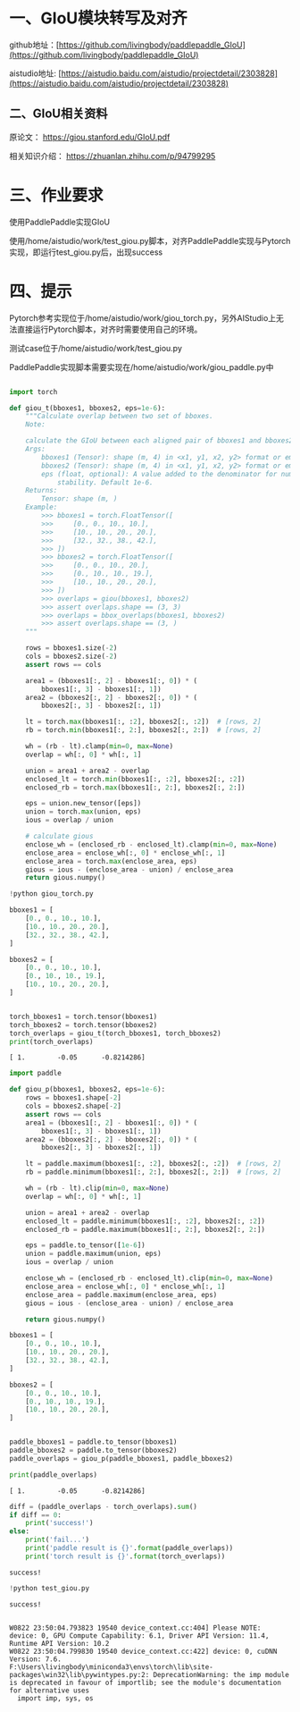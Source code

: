 # 一、GIoU模块转写及对齐
github地址：[https://github.com/livingbody/paddlepaddle_GIoU](https://github.com/livingbody/paddlepaddle_GIoU)

aistudio地址: [https://aistudio.baidu.com/aistudio/projectdetail/2303828](https://aistudio.baidu.com/aistudio/projectdetail/2303828)

## 二、GIoU相关资料
原论文： https://giou.stanford.edu/GIoU.pdf

相关知识介绍： https://zhuanlan.zhihu.com/p/94799295
# 三、作业要求
使用PaddlePaddle实现GIoU

使用/home/aistudio/work/test_giou.py脚本，对齐PaddlePaddle实现与Pytorch实现，即运行test_giou.py后，出现success
# 四、提示
Pytorch参考实现位于/home/aistudio/work/giou_torch.py，另外AIStudio上无法直接运行Pytorch脚本，对齐时需要使用自己的环境。

测试case位于/home/aistudio/work/test_giou.py

PaddlePaddle实现脚本需要实现在/home/aistudio/work/giou_paddle.py中


```python

import torch

def giou_t(bboxes1, bboxes2, eps=1e-6):
    """Calculate overlap between two set of bboxes.
    Note:

    calculate the GIoU between each aligned pair of bboxes1 and bboxes2.
    Args:
        bboxes1 (Tensor): shape (m, 4) in <x1, y1, x2, y2> format or empty.
        bboxes2 (Tensor): shape (m, 4) in <x1, y1, x2, y2> format or empty.
        eps (float, optional): A value added to the denominator for numerical
            stability. Default 1e-6.
    Returns:
        Tensor: shape (m, )
    Example:
        >>> bboxes1 = torch.FloatTensor([
        >>>     [0., 0., 10., 10.],
        >>>     [10., 10., 20., 20.],
        >>>     [32., 32., 38., 42.],
        >>> ])
        >>> bboxes2 = torch.FloatTensor([
        >>>     [0., 0., 10., 20.],
        >>>     [0., 10., 10., 19.],
        >>>     [10., 10., 20., 20.],
        >>> ])
        >>> overlaps = giou(bboxes1, bboxes2)
        >>> assert overlaps.shape == (3, 3)
        >>> overlaps = bbox_overlaps(bboxes1, bboxes2)
        >>> assert overlaps.shape == (3, )
    """

    rows = bboxes1.size(-2)
    cols = bboxes2.size(-2)
    assert rows == cols

    area1 = (bboxes1[:, 2] - bboxes1[:, 0]) * (
        bboxes1[:, 3] - bboxes1[:, 1])
    area2 = (bboxes2[:, 2] - bboxes2[:, 0]) * (
        bboxes2[:, 3] - bboxes2[:, 1])

    lt = torch.max(bboxes1[:, :2], bboxes2[:, :2])  # [rows, 2]
    rb = torch.min(bboxes1[:, 2:], bboxes2[:, 2:])  # [rows, 2]

    wh = (rb - lt).clamp(min=0, max=None)
    overlap = wh[:, 0] * wh[:, 1]

    union = area1 + area2 - overlap
    enclosed_lt = torch.min(bboxes1[:, :2], bboxes2[:, :2])
    enclosed_rb = torch.max(bboxes1[:, 2:], bboxes2[:, 2:])

    eps = union.new_tensor([eps])
    union = torch.max(union, eps)
    ious = overlap / union

    # calculate gious
    enclose_wh = (enclosed_rb - enclosed_lt).clamp(min=0, max=None)
    enclose_area = enclose_wh[:, 0] * enclose_wh[:, 1]
    enclose_area = torch.max(enclose_area, eps)
    gious = ious - (enclose_area - union) / enclose_area
    return gious.numpy()

```


```python
!python giou_torch.py
```


```python
bboxes1 = [
    [0., 0., 10., 10.],
    [10., 10., 20., 20.],
    [32., 32., 38., 42.],
]

bboxes2 = [
    [0., 0., 10., 10.],
    [0., 10., 10., 19.],
    [10., 10., 20., 20.],
]


torch_bboxes1 = torch.tensor(bboxes1)
torch_bboxes2 = torch.tensor(bboxes2)
torch_overlaps = giou_t(torch_bboxes1, torch_bboxes2)
print(torch_overlaps)
```

    [ 1.        -0.05      -0.8214286]
    


```python
import paddle

def giou_p(bboxes1, bboxes2, eps=1e-6):
    rows = bboxes1.shape[-2]
    cols = bboxes2.shape[-2]
    assert rows == cols
    area1 = (bboxes1[:, 2] - bboxes1[:, 0]) * (
        bboxes1[:, 3] - bboxes1[:, 1])
    area2 = (bboxes2[:, 2] - bboxes2[:, 0]) * (
        bboxes2[:, 3] - bboxes2[:, 1])

    lt = paddle.maximum(bboxes1[:, :2], bboxes2[:, :2])  # [rows, 2]
    rb = paddle.minimum(bboxes1[:, 2:], bboxes2[:, 2:])  # [rows, 2]

    wh = (rb - lt).clip(min=0, max=None)
    overlap = wh[:, 0] * wh[:, 1]

    union = area1 + area2 - overlap
    enclosed_lt = paddle.minimum(bboxes1[:, :2], bboxes2[:, :2])
    enclosed_rb = paddle.maximum(bboxes1[:, 2:], bboxes2[:, 2:])

    eps = paddle.to_tensor([1e-6])
    union = paddle.maximum(union, eps)
    ious = overlap / union

    enclose_wh = (enclosed_rb - enclosed_lt).clip(min=0, max=None)
    enclose_area = enclose_wh[:, 0] * enclose_wh[:, 1]
    enclose_area = paddle.maximum(enclose_area, eps)
    gious = ious - (enclose_area - union) / enclose_area

    return gious.numpy()

bboxes1 = [
    [0., 0., 10., 10.],
    [10., 10., 20., 20.],
    [32., 32., 38., 42.],
]

bboxes2 = [
    [0., 0., 10., 10.],
    [0., 10., 10., 19.],
    [10., 10., 20., 20.],
]


paddle_bboxes1 = paddle.to_tensor(bboxes1)
paddle_bboxes2 = paddle.to_tensor(bboxes2)
paddle_overlaps = giou_p(paddle_bboxes1, paddle_bboxes2)

print(paddle_overlaps)
```

    [ 1.        -0.05      -0.8214286]
    


```python
diff = (paddle_overlaps - torch_overlaps).sum()
if diff == 0:
    print('success!')
else:
    print('fail...')
    print('paddle result is {}'.format(paddle_overlaps))
    print('torch result is {}'.format(torch_overlaps))
```

    success!
    


```python
!python test_giou.py
```

    success!
    

    W0822 23:50:04.793823 19540 device_context.cc:404] Please NOTE: device: 0, GPU Compute Capability: 6.1, Driver API Version: 11.4, Runtime API Version: 10.2
    W0822 23:50:04.799830 19540 device_context.cc:422] device: 0, cuDNN Version: 7.6.
    F:\Users\livingbody\miniconda3\envs\torch\lib\site-packages\win32\lib\pywintypes.py:2: DeprecationWarning: the imp module is deprecated in favour of importlib; see the module's documentation for alternative uses
      import imp, sys, os
    


```python

```
